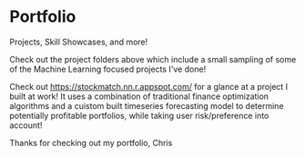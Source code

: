 # Portfolio
Projects, Skill Showcases, and more!

Check out the project folders above which include a small sampling of some of the Machine Learning focused projects I've done!

Check out https://stockmatch.nn.r.appspot.com/ for a glance at a project I built at work! It uses a combination of traditional finance optimization algorithms and a cuistom built timeseries forecasting model to determine potentially profitable portfolios, while taking user risk/preference into account!

Thanks for checking out my portfolio,
Chris
